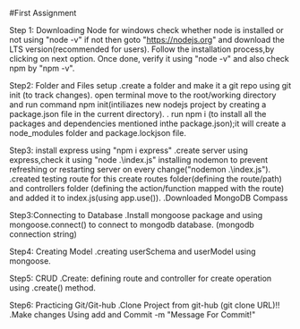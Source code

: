 #First Assignment

Step 1: Downloading Node for windows
check whether node is installed or not using "node -v"
if not then goto "https://nodejs.org" and download the LTS version(recommended for users).
Follow the installation process,by clicking on next option. Once done, verify it using "node -v" and also check npm by "npm -v".

Step2: Folder and Files setup
.create a folder and make it a git repo using git init (to track changes).
open terminal move to the root/working directory and run command npm init(intiliazes new nodejs project by creating a package.json file in the current directory).
. run npm i (to install all the packages and dependencies mentioned inthe package.json);it will create a node_modules folder and package.lockjson file.

Step3: install express using "npm i express"
.create server using express,check it using "node .\index.js" 
installing nodemon to prevent refreshing or restarting server on every change("nodemon .\index.js").
.created testing route for this create routes folder(defining the route/path) and controllers folder (defining the action/function mapped with the route) and added it to index.js(using app.use()).
.Downloaded MongoDB Compass

Step3:Connecting to Database
.Install mongoose package and using mongoose.connect() to connect to mongodb database.
(mongodb connection string)

Step4: Creating Model
.creating userSchema and userModel using mongoose.

Step5: CRUD
.Create: defining route and controller for create operation using .create() method.

Step6: Practicing Git/Git-hub
.Clone Project from git-hub (git clone URL)!!
.Make changes Using add and Commit -m "Message For Commit!"






